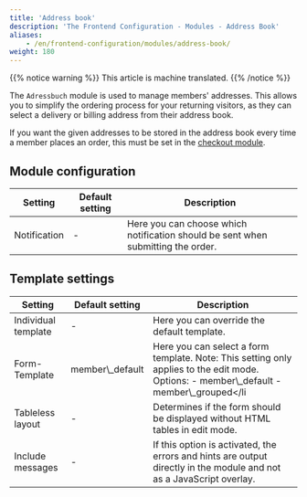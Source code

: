 ```yaml
---
title: 'Address book'
description: 'The Frontend Configuration - Modules - Address Book'
aliases:
    - /en/frontend-configuration/modules/address-book/
weight: 180
---
```


{{% notice warning %}}
This article is machine translated.
{{% /notice %}}

The `Adressbuch` module is used to manage members' addresses. This allows you to simplify the ordering process for your returning visitors, as they can select a delivery or billing address from their address book.

If you want the given addresses to be stored in the address book every time a member places an order, this must be set in the [checkout module](/de/frontend-konfiguration-module-Kasse/).

## Module configuration

<table><thead><tr><th>Setting</th> <th>Default setting</th> <th>Description</th> </tr></thead><tbody><tr><td>Notification</td> <td>-</td> <td>Here you can choose which <docrobot_route name="notifications_overview">notification</docrobot_route> should be sent when submitting the order.</td></tr></tbody></table>

## Template settings

<table><thead><tr><th>Setting</th> <th>Default setting</th> <th>Description</th> </tr></thead><tbody><tr><td>Individual template</td> <td>-</td> <td>Here you can override the default template.</td> </tr><tr><td>Form-Template</td> <td>member\_default</td> <td>Here you can select a form template. Note: This setting only applies to the edit mode. Options: - member\_default
- member\_grouped&lt;/li
 
</td> </tr><tr><td>Tableless layout</td> <td>-</td> <td>Determines if the form should be displayed without HTML tables in edit mode.</td> </tr><tr><td>Include messages</td> <td>-</td> <td>If this option is activated, the errors and hints are output directly in the module and not as a JavaScript overlay.</td></tr></tbody></table>

